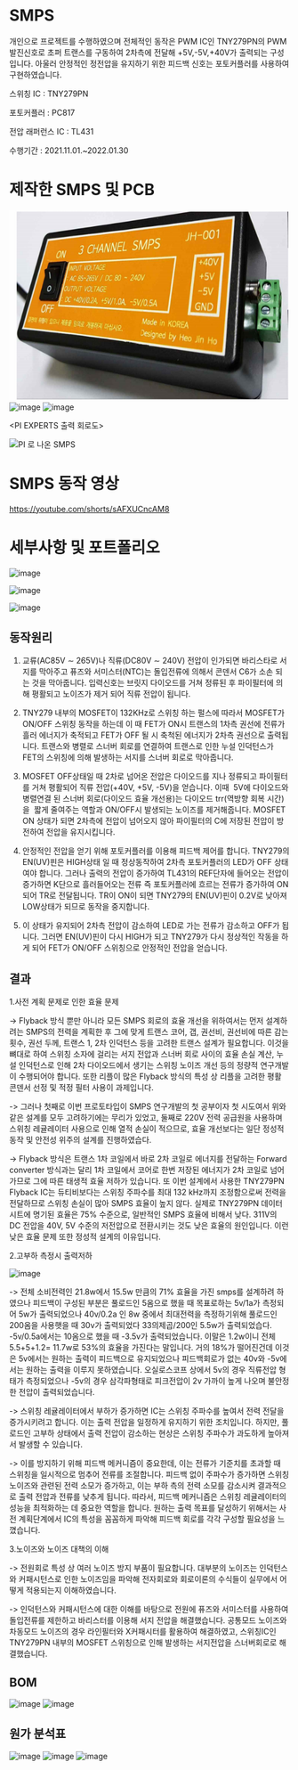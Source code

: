 # SMPS

개인으로 프로젝트를 수행하였으며 전체적인 동작은 PWM IC인 TNY279PN의 PWM 발진신호로 초퍼 트랜스를 구동하여 2차측에 전달해 +5V,-5V,+40V가 출력되는 구성입니다. 아울러 안정적인 정전압을 유지하기 위한 피드백 신호는 포토커플러를 사용하여 구현하였습니다.

스위칭 IC : TNY279PN

포토커플러 : PC817

전압 래퍼런스 IC : TL431

수행기간 : 2021.11.01.~2022.01.30

# 제작한 SMPS 및 PCB 

![./result.jpg](./1.jpg)
![image](https://github.com/jinhoheoo/SMPS/assets/153490852/d1748533-69fa-4812-b305-584416baee55)
![image](https://github.com/jinhoheoo/SMPS/assets/153490852/f8c0981d-5c2f-426d-82c9-d54d7ddf9a5c)

<PI EXPERTS 출력 회로도>

![PI 로 나온 SMPS](https://github.com/jinhoheoo/SMPS/assets/153490852/4018d3d3-1790-47fe-93b2-b6f28212fc2e)


# SMPS 동작 영상

https://youtube.com/shorts/sAFXUCncAM8

# 세부사항 및 포트폴리오


![image](https://github.com/jinhoheoo/SMPS/assets/153490852/d05125e2-eac5-4da4-be80-1ce280ccb0e9)

![image](https://github.com/jinhoheoo/SMPS/assets/153490852/370092da-d5f7-4be6-b61b-524f4f5d29df)

![image](https://github.com/jinhoheoo/SMPS/assets/153490852/bd05c39d-a4fa-48d6-b977-5fb2b7b6e834)

## 동작원리

1. 교류(AC85V ∼ 265V)나 직류(DC80V ∼ 240V) 전압이 인가되면 바리스타로 서지를 막아주고 퓨즈와 서미스터(NTC)는 돌입전류에 의해서 콘덴서 C6가 소손 되는 것을 막아줍니다.
입력신호는 브릿지 다이오드를 거쳐 정류된 후 파이필터에 의해 평활되고 노이즈가 제거 되어 직류 전압이 됩니다.

2. TNY279 내부의 MOSFET이 132KHz로 스위칭 하는 펄스에 따라서 MOSFET가 ON/OFF 스위칭 동작을 하는데 이 때 FET가 ON시 트랜스의 1차측 권선에 전류가 흘러 에너지가 축적되고 FET가 OFF 될 시 축척된 에너지가 2차측 권선으로 출력됩니다. 트랜스와 병렬로 스너버 회로를 연결하여 트랜스로 인한 누설 인덕턴스가 FET의 스위칭에 의해 발생하는 서지를 스너버 회로로 막아줍니다.

3. MOSFET OFF상태일 때 2차로 넘어온 전압은 다이오드를 지나 정류되고 파이필터를 거쳐 평활되어 직류 전압(+40V, +5V, -5V)을 얻습니다. 이때  5V에 다이오드와 병렬연결 된 스너버 회로(다이오드 효율 개선용)는 다이오드 trr(역방향 회복 시간)을  짧게 줄여주는 역할과 ON/OFF시 발생되는 노이즈를 제거해줍니다. MOSFET ON 상태가 되면 2차측에 전압이 넘어오지 않아 파이필터의 C에 저장된 전압이 방전하여 전압을 유지시킵니다.

4. 안정적인 전압을 얻기 위해 포토커플러를 이용해 피드백 제어를 합니다. TNY279의 EN(UV)핀은 HIGH상태 일 때 정상동작하여 2차측 포토커플러의 LED가 OFF 상태여야 합니다. 그러나 출력의 전압이 증가하여 TL431의 REF단자에 들어오는 전압이 증가하면 K단으로 흘러들어오는 전류 즉 포토커플러에 흐르는 전류가 증가하여 ON되어 TR로 전달됩니다. TR이 ON이 되면 TNY279의 EN(UV)핀이 0.2V로 낮아져 LOW상태가 되므로 동작을 중지합니다.

5. 이 상태가 유지되어 2차측 전압이 감소하여 LED로 가는 전류가 감소하고  OFF가 됩니다. 그러면 EN(UV)핀이 다시 HIGH가 되고 TNY279가 다시 정상적인 작동을 하게 되어 FET가 ON/OFF 스위칭으로 안정적인 전압을 얻습니다.

## 결과

1.사전 계획 문제로 인한 효율 문제
   
-> Flyback 방식 뿐만 아니라 모든 SMPS 회로의 효율 개선을 위하여서는 먼저 설계하려는 SMPS의 전력을 계획한 후 그에 맞게 트랜스 코어, 갭, 권선비, 권선비에 따른 감는 횟수, 권선 두께, 트랜스 1, 2차 인덕턴스 등을 고려한 트랜스 설계가 필요합니다. 이것을 뼈대로 하여 스위칭 소자에 걸리는 서지 전압과 스너버 회로 사이의 효율 손실 계산, 누설 인덕턴스로 인해 2차 다이오드에서 생기는 스위칭 노이즈 개선 등의 정량적 연구개발이 수행되어야 합니다. 또한 리플이 많은 Flyback 방식의 특성 상 리플을 고려한 평활 콘덴서 선정 및 적정 필터 사용이 과제입니다.
   
-> 그러나 첫째로 이번 프로토타입이 SMPS 연구개발의 첫 공부이자 첫 시도여서 위와 같은 설계를 모두 고려하기에는 무리가 있었고, 둘째로 220V 전력 공급원을 사용하며 스위칭 레귤레이터 사용으로 인해 열적 손실이 적으므로, 효율 개선보다는 일단 정성적 동작 및 안전성 위주의 설계를 진행하였습다.

-> Flyback 방식은 트랜스 1차 코일에서 바로 2차 코일로 에너지를 전달하는 Forward converter 방식과는 달리 1차 코일에서 코어로 한번 저장된 에너지가 2차 코일로 넘어가므로 그에 따른 태생적 효율 저하가 있습니다. 또 이번 설계에서 사용한 TNY279PN Flyback IC는 듀티비보다는 스위칭 주파수를 최대 132 kHz까지 조정함으로써 전력을 전달하므로 스위칭 손실이 많아 SMPS 효율이 높지 않다. 실제로 TNY279PN 데이터시트에 명기된 효율은 75% 수준으로, 일반적인 SMPS 효율에 비해서 낮다. 311V의 DC 전압을 40V, 5V 수준의 저전압으로 전환시키는 것도 낮은 효율의 원인입니다. 이런 낮은 효율 문제 또한 정성적 설계의 이유입니다. 

2.고부하 측정시 출력저하

![image](https://github.com/jinhoheoo/SMPS/assets/153490852/7e3a3512-61c5-455e-889c-c62aa503e0dc)

-> 전체 소비전력인 21.8w에서 15.5w 만큼의 71% 효율을 가진 smps를 설계하려 하였으나  피드백이 구성된 부분은 풀로드인 5옴으로 했을 때 목표로하는 5v/1a가 측정되어 5w가 출력되었으나 40v/0.2a 인 8w 중에서  최대전력을 측정하기위해 풀로드인 200옴을 사용햇을 때 30v가 출력되었다 33의제곱/200인 5.5w가 출력되었습다. -5v/0.5a에서는 10옴으로 했을 때 -3.5v가 출력되었습니다. 이말은 1.2w이니 전체 5.5+5+1.2= 11.7w로 53%의 효율을 가진다는 말입니다. 거의 18%가 떨어진건데 이것은 5v에서는 원하는 출력이 피드백으로 유지되었으나 피드백회로가 없는 40v와 -5v에서는 원하는 출력을 이루지 못하였습니다. 오실로스코프 상에서 5v의 경우 직류전압 형태가 측정되었으나 -5v의 경우 삼각파형태로 피크전압이 2v 가까이 높게 나오며 불안정한 전압이 출력되었습니다.

-> 스위칭 레귤레이터에서 부하가 증가하면 IC는 스위칭 주파수를 높여서 전력 전달을 증가시키려고 합니다. 이는 출력 전압을 일정하게 유지하기 위한 조치입니다. 하지만, 풀로드인 고부하 상태에서 출력 전압이 감소하는 현상은 스위칭 주파수가 과도하게 높아져서 발생할 수 있습니다. 

-> 이를 방지하기 위해 피드백 메커니즘이 중요한데, 이는 전류가 기준치를 초과할 때 스위칭을 일시적으로 멈추어 전류를 조절합니다. 피드백 없이 주파수가 증가하면 스위칭 노이즈와 관련된 전력 소모가 증가하고, 이는 부하 측의 전력 소모를 감소시켜 결과적으로 출력 전압과 전류를 낮추게 됩니다. 따라서, 피드백 메커니즘은 스위칭 레귤레이터의 성능을 최적화하는 데 중요한 역할을 합니다. 원하는 출력 목표를 달성하기 위해서는 사전 계획단계에서 IC의 특성을 꼼꼼하게 파악해 피드백 회로를 각각 구성할 필요성을 느꼈습니다.

3.노이즈와 노이즈 대책의 이해

-> 전원회로 특성 상 여러 노이즈 방지 부품이 필요합니다. 대부분의 노이즈는 인덕턴스와 커패시턴스로 인한 노이즈임을 파악해 전자회로와 회로이론의 수식들이 실무에서 어떻게 적용되는지 이해하였습니다.

-> 인덕턴스와 커패시턴스에 대한 이해를 바탕으로 전원에 퓨즈와 서미스터를 사용하여 돌입전류를 제한하고 바리스터를 이용해 서지 전압을 해결했습니다. 공통모드 노이즈와 차동모드 노이즈의 경우 라인필터와 X커패시터를 활용하여 해결하였고, 스위칭IC인 TNY279PN 내부의 MOSFET 스위칭으로 인해 발생하는 서지전압을 스너버회로로 해결했습니다.

## BOM

![image](https://github.com/jinhoheoo/SMPS/assets/153490852/eaefd9d5-5a04-4ba1-b012-366cded46aca)
![image](https://github.com/jinhoheoo/SMPS/assets/153490852/c8c41eae-2521-427e-af90-43c8e175160d)

## 원가 분석표

![image](https://github.com/jinhoheoo/SMPS/assets/153490852/25c7f08f-c440-4f16-b0e9-0dbae596ffbe)
![image](https://github.com/jinhoheoo/SMPS/assets/153490852/ee561783-e869-4f5c-90e7-eb80cb6ba941)
![image](https://github.com/jinhoheoo/SMPS/assets/153490852/8b4f7456-fa9e-4da9-8e74-1a9f2628ac46)



